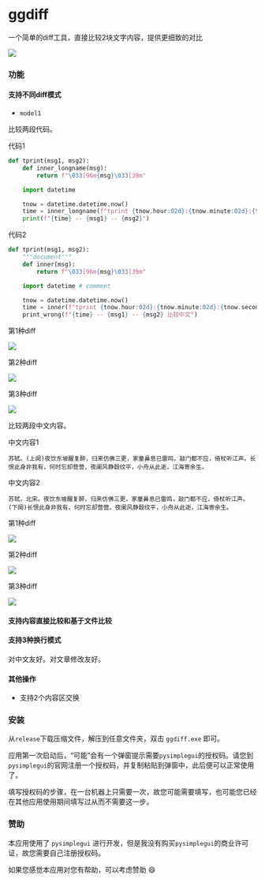 <!-- 2024-10-17(Thu) -->

# ggdiff

一个简单的diff工具，直接比较2块文字内容，提供更细致的对比

![](./figures/ui-01.jpg)

### 功能

#### 支持不同diff模式

- `model1`

比较两段代码。

代码1
```python
def tprint(msg1, msg2):
    def inner_longname(msg):
        return f"\033[96m{msg}\033[39m"

    import datetime

    tnow = datetime.datetime.now()
    time = inner_longname(f"tprint {tnow.hour:02d}:{tnow.minute:02d}:{tnow.second:02d}")
    print(f"{time} -- {msg1} -- {msg2}")
```

代码2
```python
def tprint(msg1, msg2):
    """document"""
    def inner(msg):
        return f"\033[96m{msg}\033[39m"

    import datetime # comment

    tnow = datetime.datetime.now()
    time = inner(f"tprint {tnow.hour:02d}:{tnow.minute:02d}:{tnow.second:02d}")
    print_wrong(f"{time} -- {msg1} -- {msg2} 比较中文")
```

第1种diff

![](./figures/ui-02.jpg)

第2种diff

![](./figures/ui-03.jpg)

第3种diff

![](./figures/ui-04.jpg)

比较两段中文内容。

中文内容1
```
苏轼。(上阕)夜饮东坡醒复醉，归来仿佛三更，家童鼻息已雷鸣，敲门都不应，倚杖听江声。长恨此身非我有，何时忘却营营，夜阑风静縠纹平，小舟从此逝，江海寄余生。
```

中文内容2
```
苏轼，北宋。夜饮东坡醒复醉，归来仿佛三更，家童鼻息已雷鸣，敲门都不应，倚杖听江声。(下阕)长恨此身非我有，何时忘却营营，夜阑风静縠纹平，小舟从此逝，江海寄余生。
```

第1种diff

![](./figures/ui-05.png)

第2种diff

![](./figures/ui-06.png)

第3种diff

![](./figures/ui-07.png)

#### 支持内容直接比较和基于文件比较

#### 支持3种换行模式

对中文友好。对文章修改友好。

#### 其他操作

- 支持2个内容区交换

### 安装

从`release`下载压缩文件，解压到任意文件夹，双击 `ggdiff.exe` 即可。

应用第一次启动后，“可能”会有一个弹窗提示需要`pysimplegui`的授权码。请您到`pysimplegui`的官网注册一个授权码，并复制粘贴到弹窗中，此后便可以正常使用了。

填写授权码的步骤，在一台机器上只需要一次，故您可能需要填写，也可能您已经在其他应用使用期间填写过从而不需要这一步。

### 赞助

本应用使用了 `pysimplegui` 进行开发，但是我没有购买`pysimplegui`的商业许可证，故您需要自己注册授权码。

如果您感觉本应用对您有帮助，可以考虑赞助 :smile:

